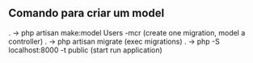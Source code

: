## Comando para criar um model

. -> php artisan make:model Users -mcr (create one migration, model a controller)
. -> php artisan migrate (exec migrations)
. -> php -S localhost:8000 -t public (start run application)
